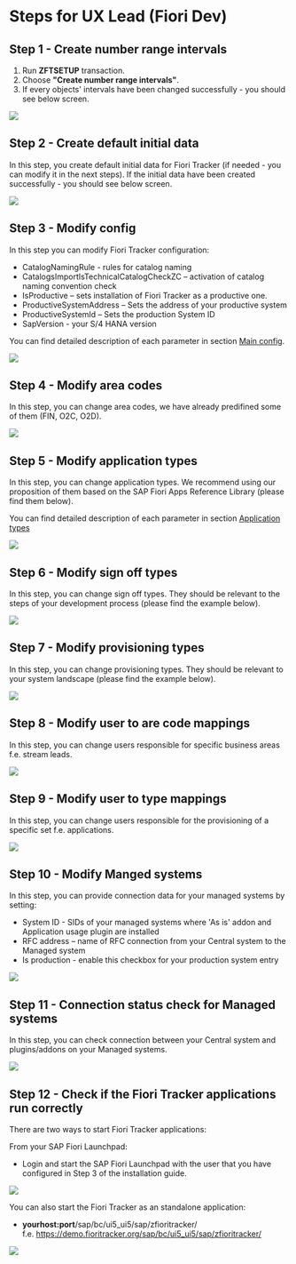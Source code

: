 # Steps for UX Lead (Fiori Dev)

## Step 1 - Create number range intervals

1. Run **ZFTSETUP** transaction.<br />
2. Choose **"Create number range intervals"**.<br />
3. If every objects' intervals have been changed successfully - you should see below screen.<br />

![](/res/guide_intervals.png)

## Step 2 - Create default initial data

In this step, you create default initial data for Fiori Tracker (if needed - you can modify it in the next steps). If the initial data have been created successfully - you should see below screen.

![](res/initial_data.png)

## Step 3 - Modify config

In this step you can modify Fiori Tracker configuration:
- CatalogNamingRule - rules for catalog naming
- CatalogsImportIsTechnicalCatalogCheckZC – activation of catalog naming convention check
- IsProductive – sets installation of Fiori Tracker as a productive one.
- ProductiveSystemAddress – Sets the address of your productive system
- ProductiveSystemId – Sets the production System ID
- SapVersion - your S/4 HANA version

You can find detailed description of each parameter in section [Main config](/conf/main-part/conf.md). 

![](/res/config.png)

## Step 4 - Modify area codes

In this step, you can change area codes, we have already predifined some of them (FIN, O2C, O2D).

![](/res/area_codes.png)

## Step 5 - Modify application types

In this step, you can change application types. We recommend using our proposition of them based on the SAP Fiori Apps Reference Library (please find them below).

You can find detailed description of each parameter in section [Application types](/conf/main-part/apptypes.md)

![](/res/app_types.png)

## Step 6 - Modify sign off types

In this step, you can change sign off types. They should be relevant to the steps of your development process (please find the example below).

![](/res/sign_off_types.png)

## Step 7 - Modify provisioning types

In this step, you can change provisioning types. They should be relevant to your system landscape (please find the example below).

![](/res/provisioning_types.png)

## Step 8 - Modify user to are code mappings

In this step, you can change users responsible for specific business areas f.e. stream leads.

![](/res/user_to_area.png)

## Step 9 - Modify user to type mappings

In this step, you can change users responsible for the provisioning of a specific set f.e. applications.

![](/res/user_to_type.png)

## Step 10 - Modify Manged systems

In this step, you can provide connection data for your managed systems by setting:
- System ID -  SIDs of your managed systems where 'As is' addon and Application usage plugin are installed
- RFC address – name of RFC connection from your Central system to the Managed system
- Is production - enable this checkbox for your production system entry

![](/res/modify_managed_systems.png)

## Step 11 - Connection status check for Managed systems

In this step, you can check connection between your Central system and plugins/addons on your Managed systems.

![](/res/connection_check.png)

## Step 12 - Check if the Fiori Tracker applications run correctly

There are two ways to start Fiori Tracker applications:

From your SAP Fiori Launchpad:
- Login and start the SAP Fiori Launchpad with the user that you have configured in Step 3 of the installation guide.

![](/res/ft_flp.png)

You can also start the Fiori Tracker as an standalone application:
- **yourhost:port**/sap/bc/ui5_ui5/sap/zfioritracker/</br>
f.e. https://demo.fioritracker.org/sap/bc/ui5_ui5/sap/zfioritracker/

![](/res/ft_standalone.png)
